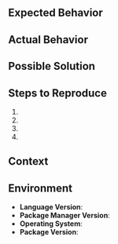 <!--
Thank you for reporting an issue.

Please fill in as much of the template below as you're able. Feel free to delete
any section you want to skip.

PLEASE **DO NOT** share any credentials related to your Contentful account like
<space_id> or <access_token>. If this is an urgent issue you are having with Contentful
It's better to contact support@contentful.com.
-->

## Expected Behavior

<!--
If you're describing a bug, tell us what should happen.
If you're suggesting a change/improvement, tell us how it should work.
-->

## Actual Behavior

<!--
If describing a bug, tell us what happens instead of the expected behavior.
If suggesting a change/improvement, explain the difference from current behavior.
-->

## Possible Solution

<!--
Not obligatory, but suggest a fix/reason for the bug, or ideas how to implement
the addition or change.
-->

## Steps to Reproduce

<!--
Provide a link to a live example, or an unambiguous set of steps to reproduce
this bug. If relevant, provide code that demonstrates the problem, keeping it as
simple and free of external dependencies as possible.
-->
1.
2.
3.
4.

## Context

<!--
How has this issue affected you? What are you trying to accomplish?
Providing context helps us come up with a most relevant solution.
-->

## Environment

<!--
Include as many relevant details about the environment you experienced the bug in
-->

-   **Language Version**: <!-- output of `node -v` -->
-   **Package Manager Version**: <!-- output of `npm -v` -->
-   **Operating System**: <!-- output of `uname -a` (UNIX), or version and 32 or 64-bit (Windows) -->
-   **Package Version**: <!-- e.g. v6.0.0 -->
